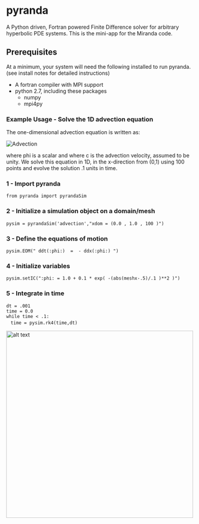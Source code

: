 # pyranda
A Python driven, Fortran powered Finite Difference solver for arbitrary hyperbolic PDE systems.  This is the mini-app for the Miranda code.


## Prerequisites
At a minimum, your system will need the following installed to run pyranda. (see install notes for detailed instructions) 
- A fortran compiler with MPI support
- python 2.7, including these packages
  - numpy
  - mpi4py


### Example Usage - Solve the 1D advection equation
The one-dimensional advection equation is written as:

![Advection](http://mathurl.com/y7qnvzeg.png)

where phi is a scalar and where c is the advection velocity, assumed to be unity.  We solve this equation 
in 1D, in the x-direction from (0,1) using 100 points and evolve the solution .1 units in time.

### 1 - Import pyranda

`from pyranda import pyrandaSim`

### 2 - Initialize a simulation object on a domain/mesh
`pysim = pyrandaSim('advection',"xdom = (0.0 , 1.0 , 100 )")`

### 3 - Define the equations of motion
`pysim.EOM(" ddt(:phi:)  =  - ddx(:phi:) ")`

### 4 - Initialize variables
`pysim.setIC(":phi: = 1.0 + 0.1 * exp( -(abs(meshx-.5)/.1 )**2 )")`

### 5 - Integrate in time
`dt = .001`  
`time = 0.0`  
`while time < .1:`    
&nbsp;&nbsp;&nbsp;`time = pysim.rk4(time,dt)`  

<img src="https://github.com/flow-phys/pyranda/blob/master/doc/images/advection1d.png" alt="alt text" width="500pt">
